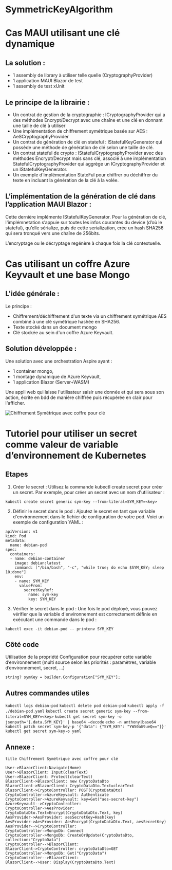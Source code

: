 # SymmetricKeyAlgorithm

# Cas MAUI utilisant une clé dynamique

## La solution :

-	1 assembly de library à utiliser telle quelle (CryptographyProvider)
-	1 application MAUI Blazor de test
-	1 assembly de test xUnit

## Le principe de la librairie :

-	Un contrat de gestion de la cryptographie : ICryptographyProvider qui a des méthodes Encrypt/Decrypt avec une chaîne et une clé en donnant une taille de clé à utiliser
-	Une implémentation de chiffrement symétrique basée sur AES : AeSCryptographyProvider
-	Un contrat de génération de clé en stateful : IStatefulKeyGenerator qui possède une méthode de génération de clé selon une taille de clé.
-	Un contrat stateful de crypto : IStatefulCryptographyProvider avec des méthodes Encrypt/Decrypt mais sans clé, associé à une implémentation StatefulCryptographyProvider qui aggrège un ICryptographyProvider et un IStatefulKeyGenerator.
-	Un exemple d'implémentation StateFul pour chiffrer ou déchiffrer du texte en incluant la génération de la clé à la volée.

## L’implémentation de la génération de clé dans l’application MAUI Blazor :

Cette dernière implémente IStatefulKeyGenerator.
Pour la génération de clé, l'implémnetation s’appuie sur toutes les infos courantes du device (d’où le stateful), qu’elle sérialize, puis de cette serialization, crée un hash SHA256 qui sera tronqué vers une chaîne de 256bits.

L’encryptage ou le décryptage regénère à chaque fois la clé contextuelle.

# Cas utilisant un coffre Azure Keyvault et une base Mongo

## L'idée générale :

Le principe :
- Chiffrement/déchiffrement d'un texte via un chiffrement symétrique AES combiné à une clé symétrique hashée en SHA256.
- Texte stocké dans un document mongo
- Clé stockée au sein d'un coffre Azure Keyvault.

## Solution développée :

Une solution avec une orchestration Aspire ayant : 
- 1 container mongo, 
- 1 montage dynamique de Azure Keyvault, 
- 1 application Blazor (Server+WASM)

Une appli web qui laisse l'utilisateur saisir une donnée et qui sera sous son action, écrite en bdd de manière chiffrée puis récupérée en clair pour l'afficher.

![Chiffrement Symétrique avec coffre pour clé](https://github.com/user-attachments/assets/3858b1b1-a665-46c9-a634-68406dd5ec28)

# Tutoriel pour utiliser un secret comme valeur de variable d’environnement de Kubernetes

## Etapes 

1. Créer le secret : Utilisez la commande kubectl create secret pour créer un secret. Par exemple, pour créer un secret avec un nom d'utilisateur :

`kubectl create secret generic sym-key --from-literal=SYM_KEY=<key>`

2. Définir le secret dans le pod :
Ajoutez le secret en tant que variable d'environnement dans le fichier de configuration de votre pod. Voici un exemple de configuration YAML :

```
apiVersion: v1
kind: Pod
metadata:
  name: debian-pod
spec:
  containers:
  - name: debian-container
    image: debian:latest    
    command: ["/bin/bash", "-c", "while true; do echo $SYM_KEY; sleep 10;done"]    
    env:
    - name: SYM_KEY
      valueFrom:
        secretKeyRef:
          name: sym-key
          key: SYM_KEY
```

3. Vérifier le secret dans le pod : Une fois le pod déployé, vous pouvez vérifier que la variable d'environnement est correctement définie en exécutant une commande dans le pod :

`kubectl exec -it debian-pod -- printenv SYM_KEY`

## Côté code
Utilisation de la propriété Configuration pour récupérer cette variable d’environnement (multi source selon les priorités : paramètres, variable d’environnement, secret, …)

```
string? symKey = builder.Configuration["SYM_KEY"];
```

## Autres commandes utiles

`kubectl logs debian-pod`
`kubectl delete pod debian-pod`
`kubectl apply -f ./debian-pod.yaml`
`kubectl create secret generic sym-key --from-literal=SYM_KEY=<key>`
`kubectl get secret sym-key -o jsonpath='{.data.SYM_KEY}' | base64 –decode`
`echo -n anthony|base64`
`kubectl patch secret sym-key-p '{"data": {"SYM_KEY": "YW50aG9ueQ=="}}'`
`kubectl get secret sym-key-o yaml`

## Annexe :

```
title Chiffrement Symétrique avec coffre pour clé

User->BlazorClient:Navigate(Home)
User->BlazorClient: Input(clearText)
User->BlazorClient: Protect(clearText)
BlazorClient->BlazorClient: new CryptoDataDto
BlazorClient->BlazorClient: CryptoDataDto.Text=clearText
BlazorClient->CryptoController: POST(CryptoDataDto)
CryptoController->AzureKeyvault: Authenticate
CryptoController->AzureKeyvault: key=Get("aes-secret-key")
AzureKeyvault-->CryptoController:
CryptoController->AesProvider: CryptoDataDto.Text=Encrypt(CryptoDataDto.Text, key)
AesProvider->AesProvider: aesSecretKey=Hash(key)
AesProvider->AesProvider: AesEncrypt(CryptoDataDto.Text, aesSecretKey)
AesProvider-->CryptoController:
CryptoController->MongoDb: Connect
CryptoController->MongoDb: CreateOrUpdate(CryptoDataDto, collection:"CryptoData")
CryptoController-->BlazorClient:
BlazorClient->CryptoController: cryptoDataDto=GET
CryptoController->MongoDb: Get("CryptoData")
CryptoController-->BlazorClient:
BlazorClient-->User: Display(CryptoDataDto.Text)
```


